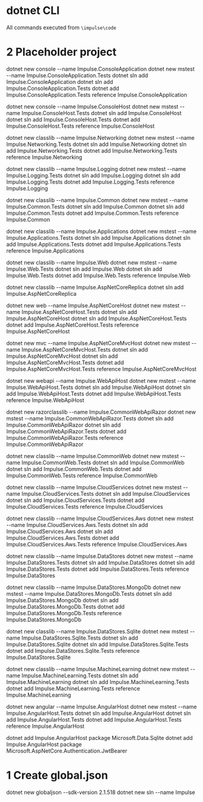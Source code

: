 # dotnet CLI

All commands executed from `\impulse\code`

# 2 Placeholder project

dotnet new console --name Impulse.ConsoleApplication
dotnet new mstest --name Impulse.ConsoleApplication.Tests
dotnet sln add Impulse.ConsoleApplication
dotnet sln add Impulse.ConsoleApplication.Tests
dotnet add Impulse.ConsoleApplication.Tests reference Impulse.ConsoleApplication

dotnet new console --name Impulse.ConsoleHost
dotnet new mstest --name Impulse.ConsoleHost.Tests
dotnet sln add Impulse.ConsoleHost
dotnet sln add Impulse.ConsoleHost.Tests
dotnet add Impulse.ConsoleHost.Tests reference Impulse.ConsoleHost

dotnet new classlib --name Impulse.Networking
dotnet new mstest --name Impulse.Networking.Tests
dotnet sln add Impulse.Networking
dotnet sln add Impulse.Networking.Tests
dotnet add Impulse.Networking.Tests reference Impulse.Networking

dotnet new classlib --name Impulse.Logging
dotnet new mstest --name Impulse.Logging.Tests
dotnet sln add Impulse.Logging
dotnet sln add Impulse.Logging.Tests
dotnet add Impulse.Logging.Tests reference Impulse.Logging

dotnet new classlib --name Impulse.Common
dotnet new mstest --name Impulse.Common.Tests
dotnet sln add Impulse.Common
dotnet sln add Impulse.Common.Tests
dotnet add Impulse.Common.Tests reference Impulse.Common

dotnet new classlib --name Impulse.Applications
dotnet new mstest --name Impulse.Applications.Tests
dotnet sln add Impulse.Applications
dotnet sln add Impulse.Applications.Tests
dotnet add Impulse.Applications.Tests reference Impulse.Applications

dotnet new classlib --name Impulse.Web
dotnet new mstest --name Impulse.Web.Tests
dotnet sln add Impulse.Web
dotnet sln add Impulse.Web.Tests
dotnet add Impulse.Web.Tests reference Impulse.Web

dotnet new classlib --name Impulse.AspNetCoreReplica
dotnet sln add Impulse.AspNetCoreReplica


dotnet new web --name Impulse.AspNetCoreHost
dotnet new mstest --name Impulse.AspNetCoreHost.Tests
dotnet sln add Impulse.AspNetCoreHost
dotnet sln add Impulse.AspNetCoreHost.Tests
dotnet add Impulse.AspNetCoreHost.Tests reference Impulse.AspNetCoreHost


dotnet new mvc --name Impulse.AspNetCoreMvcHost
dotnet new mstest --name Impulse.AspNetCoreMvcHost.Tests
dotnet sln add Impulse.AspNetCoreMvcHost
dotnet sln add Impulse.AspNetCoreMvcHost.Tests
dotnet add Impulse.AspNetCoreMvcHost.Tests reference Impulse.AspNetCoreMvcHost


dotnet new webapi --name Impulse.WebApiHost
dotnet new mstest --name Impulse.WebApiHost.Tests
dotnet sln add Impulse.WebApiHost
dotnet sln add Impulse.WebApiHost.Tests
dotnet add Impulse.WebApiHost.Tests reference Impulse.WebApiHost



dotnet new razorclasslib --name Impulse.CommonWebApiRazor
dotnet new mstest --name Impulse.CommonWebApiRazor.Tests
dotnet sln add Impulse.CommonWebApiRazor
dotnet sln add Impulse.CommonWebApiRazor.Tests
dotnet add Impulse.CommonWebApiRazor.Tests reference Impulse.CommonWebApiRazor


dotnet new classlib --name Impulse.CommonWeb
dotnet new mstest --name Impulse.CommonWeb.Tests
dotnet sln add Impulse.CommonWeb
dotnet sln add Impulse.CommonWeb.Tests
dotnet add Impulse.CommonWeb.Tests reference Impulse.CommonWeb


dotnet new classlib --name Impulse.CloudServices
dotnet new mstest --name Impulse.CloudServices.Tests
dotnet sln add Impulse.CloudServices
dotnet sln add Impulse.CloudServices.Tests
dotnet add Impulse.CloudServices.Tests reference Impulse.CloudServices


dotnet new classlib --name Impulse.CloudServices.Aws
dotnet new mstest --name Impulse.CloudServices.Aws.Tests
dotnet sln add Impulse.CloudServices.Aws
dotnet sln add Impulse.CloudServices.Aws.Tests
dotnet add Impulse.CloudServices.Aws.Tests reference Impulse.CloudServices.Aws

dotnet new classlib --name Impulse.DataStores
dotnet new mstest --name Impulse.DataStores.Tests
dotnet sln add Impulse.DataStores
dotnet sln add Impulse.DataStores.Tests
dotnet add Impulse.DataStores.Tests reference Impulse.DataStores


dotnet new classlib --name Impulse.DataStores.MongoDb
dotnet new mstest --name Impulse.DataStores.MongoDb.Tests
dotnet sln add Impulse.DataStores.MongoDb
dotnet sln add Impulse.DataStores.MongoDb.Tests
dotnet add Impulse.DataStores.MongoDb.Tests reference Impulse.DataStores.MongoDb


dotnet new classlib --name Impulse.DataStores.Sqlite
dotnet new mstest --name Impulse.DataStores.Sqlite.Tests
dotnet sln add Impulse.DataStores.Sqlite
dotnet sln add Impulse.DataStores.Sqlite.Tests
dotnet add Impulse.DataStores.Sqlite.Tests reference Impulse.DataStores.Sqlite

dotnet new classlib --name Impulse.MachineLearning
dotnet new mstest --name Impulse.MachineLearning.Tests
dotnet sln add Impulse.MachineLearning
dotnet sln add Impulse.MachineLearning.Tests
dotnet add Impulse.MachineLearning.Tests reference Impulse.MachineLearning


dotnet new angular --name Impulse.AngularHost
dotnet new mstest --name Impulse.AngularHost.Tests
dotnet sln add Impulse.AngularHost
dotnet sln add Impulse.AngularHost.Tests
dotnet add Impulse.AngularHost.Tests reference Impulse.AngularHost

dotnet add Impulse.AngularHost package Microsoft.Data.Sqlite
dotnet add Impulse.AngularHost package Microsoft.AspNetCore.Authentication.JwtBearer




# 1 Create global.json 
dotnet new globaljson --sdk-version 2.1.518
dotnet new sln --name Impulse